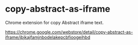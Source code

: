 # copy-abstract-as-iframe
Chrome extension for copy Abstract iframe text.

https://chrome.google.com/webstore/detail/copy-abstract-as-iframe/jbjkajfamjnbodelakepcbfioogeihbd

